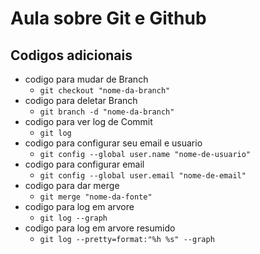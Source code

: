 # Aula sobre Git e Github

## Codigos adicionais

- codigo para mudar de Branch
  - `git checkout "nome-da-branch"`
- codigo para deletar Branch
  - `git branch -d "nome-da-branch"`
- codigo para ver log de Commit
  - `git log`
- codigo para configurar seu email e usuario
  - `git config --global user.name "nome-de-usuario"`
- codigo para configurar email
  - `git config --global user.email "nome-de-email"`
- codigo para dar merge
  - `git merge "nome-da-fonte"`
- codigo para log em arvore
  - `git log --graph`
- codigo para log em arvore resumido
  - `git log --pretty=format:"%h %s" --graph`
